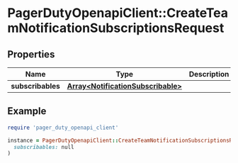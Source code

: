 # PagerDutyOpenapiClient::CreateTeamNotificationSubscriptionsRequest

## Properties

| Name | Type | Description | Notes |
| ---- | ---- | ----------- | ----- |
| **subscribables** | [**Array&lt;NotificationSubscribable&gt;**](NotificationSubscribable.md) |  |  |

## Example

```ruby
require 'pager_duty_openapi_client'

instance = PagerDutyOpenapiClient::CreateTeamNotificationSubscriptionsRequest.new(
  subscribables: null
)
```

